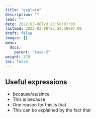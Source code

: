 ```yaml
---
title: "explain"
description: ""
lead: ""
date: 2022-03-08T23:25:58+07:00
lastmod: 2022-03-08T23:25:58+07:00
draft: false
images: []
menu:
  docs:
    parent: "task-2"
weight: 370
toc: false
---
```


## Useful expressions

- because/as/since
- This is because
- One reason for this is that
- This can be explained by the fact that
